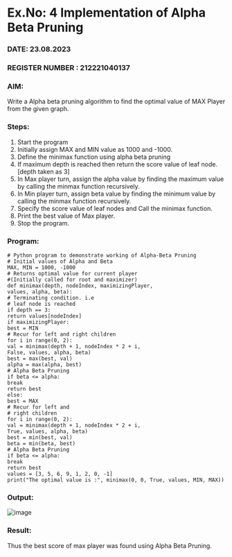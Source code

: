 # Ex.No: 4   Implementation of Alpha Beta Pruning 
### DATE: 23.08.2023                                                                           
### REGISTER NUMBER : 212221040137
### AIM: 
Write a Alpha beta pruning algorithm to find the optimal value of MAX Player from the given graph.
### Steps:
1. Start the program
2. Initially  assign MAX and MIN value as 1000 and -1000.
3.  Define the minimax function  using alpha beta pruning
4.  If maximum depth is reached then return the score value of leaf node. [depth taken as 3]
5.  In Max player turn, assign the alpha value by finding the maximum value by calling the minmax function recursively.
6.  In Min player turn, assign beta value by finding the minimum value by calling the minmax function recursively.
7.  Specify the score value of leaf nodes and Call the minimax function.
8.  Print the best value of Max player.
9.  Stop the program. 

### Program:

    # Python program to demonstrate working of Alpha-Beta Pruning
    # Initial values of Alpha and Beta
    MAX, MIN = 1000, -1000
    # Returns optimal value for current player
    #(Initially called for root and maximizer)
    def minimax(depth, nodeIndex, maximizingPlayer,
    values, alpha, beta):
    # Terminating condition. i.e
    # leaf node is reached
    if depth == 3:
    return values[nodeIndex]
    if maximizingPlayer:
    best = MIN
    # Recur for left and right children
    for i in range(0, 2):
    val = minimax(depth + 1, nodeIndex * 2 + i,
    False, values, alpha, beta)
    best = max(best, val)
    alpha = max(alpha, best)
    # Alpha Beta Pruning
    if beta <= alpha:
    break
    return best
    else:
    best = MAX
    # Recur for left and
    # right children
    for i in range(0, 2):
    val = minimax(depth + 1, nodeIndex * 2 + i,
    True, values, alpha, beta)
    best = min(best, val)
    beta = min(beta, best)
    # Alpha Beta Pruning
    if beta <= alpha:
    break
    return best
    values = [3, 5, 6, 9, 1, 2, 0, -1]
    print("The optimal value is :", minimax(0, 0, True, values, MIN, MAX))










### Output:
![image](https://github.com/Rakesh2k23/AI_Lab_2023-24/assets/141472158/80c6717c-3493-4e54-8ff3-b2a60cb4085c)




### Result:
Thus the best score of max player was found using Alpha Beta Pruning.
